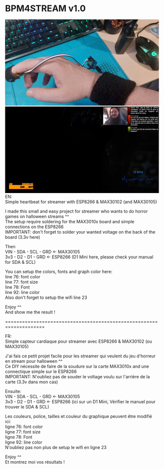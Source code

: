 # BPM4STREAM v1.0
![AlienTest](https://github.com/iveinsomnia/BPM4STREAM/blob/main/pic1.jpg?raw=true)
![AlienTest](https://github.com/iveinsomnia/BPM4STREAM/blob/main/screenAlien.jpg?raw=true)
EN:  
Simple heartbeat for streamer with ESP8266 & MAX30102 (and MAX30105)  

I made this small and easy project for streamer who wants to do horror games on halloween streams ^^  
The setup require soldering for the MAX3010x board and simple connections on the ESP8266  
IMPORTANT: don't forget to solder your wanted voltage on the back of the board (3.3v here)  

Then  
VIN - SDA - SCL - GRD <- MAX30105  
3v3 -  D2 -  D1 - GRD <- ESP8266 (D1 Mini here, please check your manual for SDA & SCL)  

You can setup the colors, fonts and graph color here:  
line 76: font color  
line 77: font size  
line 78: Font  
line 92: line color  
Also don't forget to setup the wifi line 23  

Enjoy ^^  
And show me the result !  

====================================================================  

FR:  
Simple capteur cardiaque pour streamer avec ESP8266 & MAX30102 (ou MAX30105)  

J'ai fais ce petit projet facile pour les streamer qui veulent du jeu d'horreur en stream pour halloween ^^  
Ce DIY nécessite de faire de la soudure  sur la carte MAX3010x and une connectique simple sur le ESP8266  
IMPORTANT: N'oubliez pas de souder le voltage voulu sur l'arrière de la carte (3.3v dans mon cas)  

Ensuite:  
VIN - SDA - SCL - GRD <- MAX30105  
3v3 -  D2 -  D1 - GRD <- ESP8266 (ici sur un D1 Mini, Vérifier le manuel pour trouver le SDA & SCL)  

Les couleurs, police, tailles et couleur du graphique peuvent être modifié ici:  
ligne 76: font color  
ligne 77: font size  
ligne 78: Font  
ligne 92: line color  
N'oubliez pas non plus de setup le wifi en ligne 23  

Enjoy ^^  
Et montrez moi vos résultats !  
